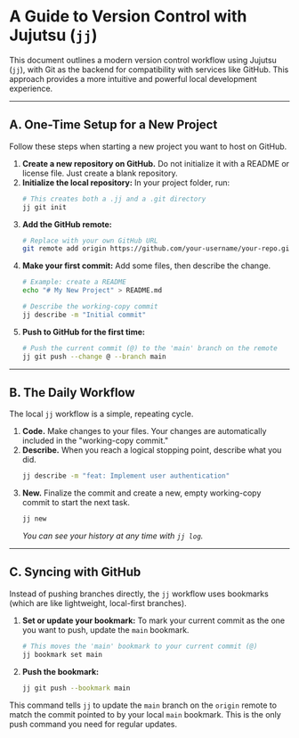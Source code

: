 # A Guide to Version Control with Jujutsu (`jj`)

This document outlines a modern version control workflow using Jujutsu (`jj`), with Git as the backend for compatibility with services like GitHub. This approach provides a more intuitive and powerful local development experience.

---

## A. One-Time Setup for a New Project

Follow these steps when starting a new project you want to host on GitHub.

1.  **Create a new repository on GitHub.** Do not initialize it with a README or license file. Just create a blank repository.
2.  **Initialize the local repository:** In your project folder, run:
    ```bash
    # This creates both a .jj and a .git directory
    jj git init
    ```
3.  **Add the GitHub remote:**
    ```bash
    # Replace with your own GitHub URL
    git remote add origin https://github.com/your-username/your-repo.git
    ```
4.  **Make your first commit:** Add some files, then describe the change.
    ```bash
    # Example: create a README
    echo "# My New Project" > README.md

    # Describe the working-copy commit
    jj describe -m "Initial commit"
    ```
5.  **Push to GitHub for the first time:**
    ```bash
    # Push the current commit (@) to the 'main' branch on the remote
    jj git push --change @ --branch main
    ```

---

## B. The Daily Workflow

The local `jj` workflow is a simple, repeating cycle.

1.  **Code.** Make changes to your files. Your changes are automatically included in the "working-copy commit."
2.  **Describe.** When you reach a logical stopping point, describe what you did.
    ```bash
    jj describe -m "feat: Implement user authentication"
    ```
3.  **New.** Finalize the commit and create a new, empty working-copy commit to start the next task.
    ```bash
    jj new
    ```
    *You can see your history at any time with `jj log`.*

---

## C. Syncing with GitHub

Instead of pushing branches directly, the `jj` workflow uses bookmarks (which are like lightweight, local-first branches).

1.  **Set or update your bookmark:** To mark your current commit as the one you want to push, update the `main` bookmark.
    ```bash
    # This moves the 'main' bookmark to your current commit (@)
    jj bookmark set main
    ```
2.  **Push the bookmark:**
    ```bash
    jj git push --bookmark main
    ```
This command tells `jj` to update the `main` branch on the `origin` remote to match the commit pointed to by your local `main` bookmark. This is the only push command you need for regular updates.